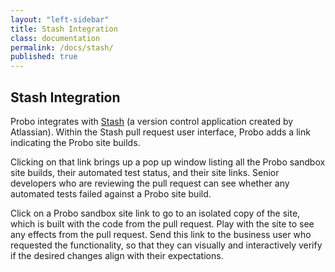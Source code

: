 ```yaml
---
layout: "left-sidebar"
title: Stash Integration
class: documentation
permalink: /docs/stash/
published: true
---
```


## Stash Integration

Probo integrates with [Stash](https://www.atlassian.com/software/stash) (a version control application created by Atlassian). Within the Stash pull request user interface, Probo adds a link indicating the Probo site builds.

Clicking on that link brings up a pop up window listing all the Probo sandbox site builds, their automated test status, and their site links. Senior developers who are reviewing the pull request can see whether any automated tests failed against a Probo site build.

Click on a Probo sandbox site link to go to an isolated copy of the site, which is built with the code from the pull request. Play with the site to see any effects from the pull request. Send this link to the business user who requested the functionality, so that they can visually and interactively verify if the desired changes align with their expectations.
